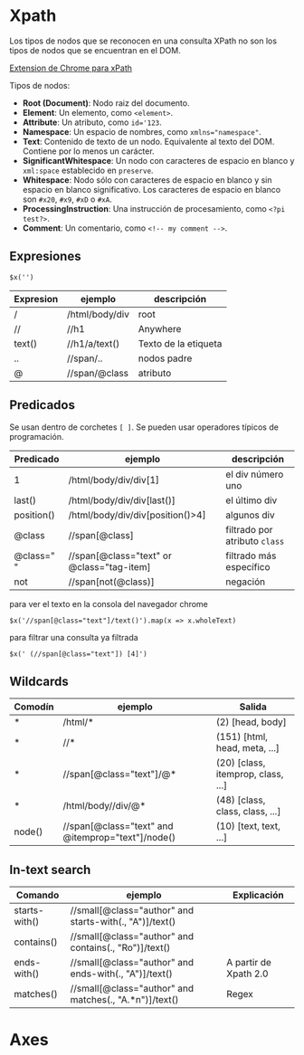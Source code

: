 # Xpath

Los tipos de nodos que se reconocen en una consulta XPath no son los tipos de nodos que se encuentran en el DOM.

[Extension de Chrome para xPath](https://chrome.google.com/webstore/detail/xpath-finder/ihnknokegkbpmofmafnkoadfjkhlogph)

Tipos de nodos:

* **Root (Document)**: Nodo raiz del documento.
* **Element**: Un elemento, como ``<element>``.
* **Attribute**: Un atributo, como ``id='123``.
* **Namespace**: Un espacio de nombres, como ``xmlns="namespace"``.
* **Text**: Contenido de texto de un nodo. Equivalente al texto del DOM. Contiene por lo menos un carácter.
* **SignificantWhitespace**: Un nodo con caracteres de espacio en blanco y ``xml:space`` establecido en ``preserve``.
* **Whitespace**: Nodo sólo con caracteres de espacio en blanco y sin espacio en blanco significativo. Los caracteres de espacio en blanco son ``#x20``, ``#x9``, ``#xD`` o ``#xA``.
* **ProcessingInstruction**: Una instrucción de procesamiento, como ``<?pi test?>``. 
* **Comment**: Un comentario, como ``<!-- my comment -->``.

## Expresiones

```xpath
$x('')
```
Expresion | ejemplo | descripción
--------- | ------- | -----------
/ | /html/body/div | root
// | //h1 | Anywhere
text() | //h1/a/text() | Texto de la etiqueta
.. | //span/.. | nodos padre
@ | //span/@class | atributo

## Predicados

Se usan dentro de corchetes `[ ]`. Se pueden usar operadores típicos de programación.

Predicado | ejemplo | descripción
--------- | ------- | -----------
1 | /html/body/div/div[1] | el div número uno
last() | /html/body/div/div[last()] | el último div
position() | /html/body/div/div[position()>4] | algunos div
@class | //span[@class] | filtrado por atributo `class`
@class=" " | //span[@class="text" or @class="tag-item] | filtrado más específico
not | //span[not(@class)] | negación


para ver el texto en la consola del navegador chrome
```xpath
$x('//span[@class="text"]/text()').map(x => x.wholeText)
```
para filtrar una consulta ya filtrada
```xpath
$x(' (//span[@class="text"]) [4]')
```

## Wildcards

Comodín | ejemplo | Salida
------- | ------- | ------
\* | /html/* | (2) [head, body]
\* | //* | (151) [html, head, meta, ...]
\* | //span[@class="text"]/@* | (20) [class, itemprop, class, ...]
\* | /html/body//div/@* | (48) [class, class, class, ...]
node() | //span[@class="text" and @itemprop="text"]/node() | (10) [text, text, ...]

## In-text search

Comando | ejemplo | Explicación
------- | ------- | -----------
starts-with() | //small[@class="author" and starts-with(., "A")]/text() | 
contains() | //small[@class="author" and contains(., "Ro")]/text() | 
ends-with() | //small[@class="author" and ends-with(., "A")]/text() | A partir de Xpath 2.0
matches() | //small[@class="author" and matches(., "A.*n")]/text() | Regex

# Axes

